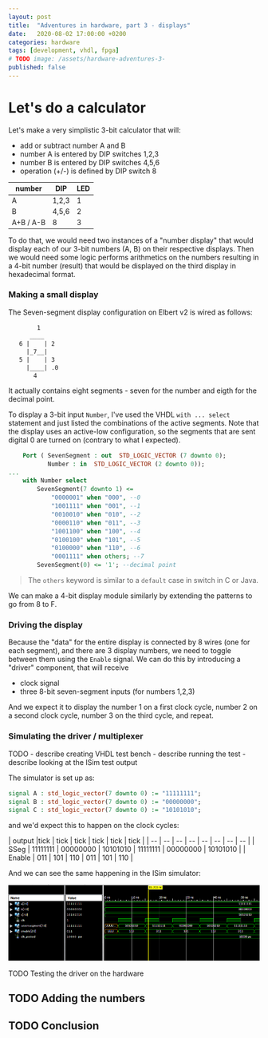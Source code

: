 ```yaml
---
layout: post
title:  "Adventures in hardware, part 3 - displays"
date:   2020-08-02 17:00:00 +0200
categories: hardware
tags: [development, vhdl, fpga]
# TODO image: /assets/hardware-adventures-3-
published: false
---
```


# Let's do a calculator

Let's make a very simplistic 3-bit calculator that will:
- add or subtract number A and B
- number A is entered by DIP switches 1,2,3
- number B is entered by DIP switches 4,5,6
- operation (+/-) is defined by DIP switch 8

| number | DIP | LED |
| -- | -- | -- |
| A | 1,2,3 | 1 |
| B | 4,5,6 | 2 |
| A+B / A-B | 8 | 3 |

To do that, we would need two instances of a "number display" that would display each of our 3-bit numbers (A, B) on their respective displays. Then we would need some logic performs arithmetics on the numbers resulting in a 4-bit number (result) that would be displayed on the third display in hexadecimal format.

### Making a small display

The Seven-segment display configuration on Elbert v2 is wired as follows:

```
        1    
      ____
   6 |    | 2
     |_7__| 
   5 |    | 3
     |____| .0
       4
```

It actually contains eight segments - seven for the number and eigth for the decimal point.

To display a 3-bit input `Number`, I've used the VHDL `with ... select` statement and just listed the combinations of the active segments. Note that the display uses an active-low configuration, so the segments that are sent digital 0 are turned on (contrary to what I expected).

```vhdl
    Port ( SevenSegment : out  STD_LOGIC_VECTOR (7 downto 0);
           Number : in  STD_LOGIC_VECTOR (2 downto 0));
...
	with Number select
		SevenSegment(7 downto 1) <=
			"0000001" when "000", --0
			"1001111" when "001", --1
			"0010010" when "010", --2
			"0000110" when "011", --3
			"1001100" when "100", --4
			"0100100" when "101", --5
			"0100000" when "110", --6
			"0001111" when others; --7
		SevenSegment(0) <= '1'; --decimal point
```

> The `others` keyword is similar to a `default` case in switch in C or Java.

We can make a 4-bit display module similarly by extending the patterns to go from 8 to F.

### Driving the display

Because the "data" for the entire display is connected by 8 wires (one for each segment), and there are 3 display numbers, we need to toggle between them using the `Enable` signal. We can do this by introducing a "driver" component, that will receive 
- clock signal
- three 8-bit seven-segment inputs (for numbers 1,2,3)

And we expect it to display the number 1 on a first clock cycle, number 2 on a second clock cycle, number 3 on the third cycle, and repeat.


### Simulating the driver / multiplexer

TODO - describe creating VHDL test bench
     - describe running the test
     - describe looking at the ISim test output


The simulator is set up as:

```vhdl
signal A : std_logic_vector(7 downto 0) := "11111111";
signal B : std_logic_vector(7 downto 0) := "00000000";
signal C : std_logic_vector(7 downto 0) := "10101010";   
```

and we'd expect this to happen on the clock cycles:

| output |tick | tick | tick | tick | tick | tick |
| -- | -- | -- | -- | -- | -- | -- | -- |
| SSeg   | 11111111 | 00000000 | 10101010   | 11111111 | 00000000 | 10101010   | 
| Enable | 011      | 101      | 110        |  011      | 101      | 110        |

And we can see the same happening in the ISim simulator:

![simulator output](/assets/hardware-adventures-3-sseg-isim.png)

TODO Testing the driver on the hardware

## TODO Adding the numbers

## TODO Conclusion
